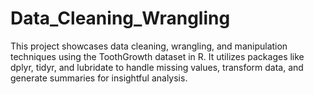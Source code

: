 # Data_Cleaning_Wrangling
This project showcases data cleaning, wrangling, and manipulation techniques using the ToothGrowth dataset in R. It utilizes packages like dplyr, tidyr, and lubridate to handle missing values, transform data, and generate summaries for insightful analysis.
